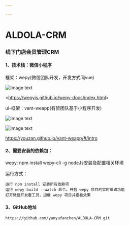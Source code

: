 ```yaml
---

---
```


# ALDOLA-CRM

### 线下门店会员管理CRM

#### 1、技术栈：微信小程序

框架：wepy(微信团队开发，开发方式同vue)

![Image text](https://github.com/yanyufanchen/ALDOLA-CRM/tree/master/md_image/wepy.png)

<<https://wepyjs.github.io/wepy-docs/index.html>>

ui-框架：vant-weapp(有赞团队基于小程序开发)

![Image text](https://github.com/yanyufanchen/ALDOLA-CRM/tree/master/md_image/vant.png)

![Image text](https://github.com/yanyufanchen/ALDOLA-CRM/tree/master/md_image/vantma.png)

<https://youzan.github.io/vant-weapp/#/intro>

#### 2、需要安装的依赖包：

 wepy: npm install wepy-cli -g
 nodeJs安装及配置相关环境

运行方式：

```
运行 npm install 安装所有依赖项
运行 wepy build --watch 命令，开启 wepy 项目的实时编译功能
打开微信开发者工具，加载 wepy 项目并查看效果
```

#### 3、GitHub地址

```
https://github.com/yanyufanchen/ALDOLA-CRM.git
```



